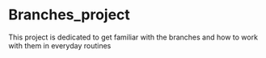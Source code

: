 # Branches_project
This project is dedicated to get familiar with the branches and how to work with them in everyday routines
